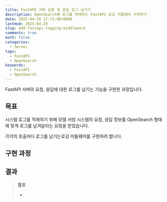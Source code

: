 ```yaml
---
title: FastAPI 서버 요청 및 응답 로그 남기기
description: OpenSearch에 로그를 적재하는 FastAPI 로깅 미들웨어 구현하기
date: 2025-04-29 17:73:00+0900
lastmod: 2025-04-29
slug: add-fastapi-logging-middleware
comments: true
math: false
categories:
  - Server
tags:
  - FastAPI
  - OpenSearch
keywords:
  - FastAPI
  - OpenSearch
---
```

FastAPI 서버의 요청, 응답에 대한 로그를 남기는 기능을 구현한 과정입니다.

## 목표

시스템 로그를 적재하기 위해 모델 서빙 시스템의 요청, 응답 정보를 OpenSearch 형태에 맞게 로그를 남겨달라는 요청을 받았습니다.

각각의 호출마다 로그를 남기는로깅 미들웨어를 구현하려 합니다.



## 구현 과정

## 결과





> **참조**
>
> - 
